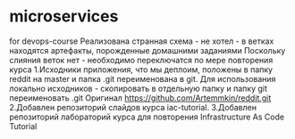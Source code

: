 # microservices
for devops-course
Реализована странная схема - не хотел - в ветках находятся артефакты, порожденные домашними заданиями 
Поскольку слияния веток нет - необходимо переключатся по мере повторения курса
1.Исходники приложения, что мы деплоим, положены в папку reddit на master и папка .git переименована в git. 
Для использования локально исходников - скопировать в отдельную папку и папку git переименовать .git
Оригинал  https://github.com/Artemmkin/reddit.git
2.Добавлен репозиторий слайдов курса iac-tutorial.
3.Добавлен репозиторий лабораторий курса для повторения Infrastructure As Code Tutorial
